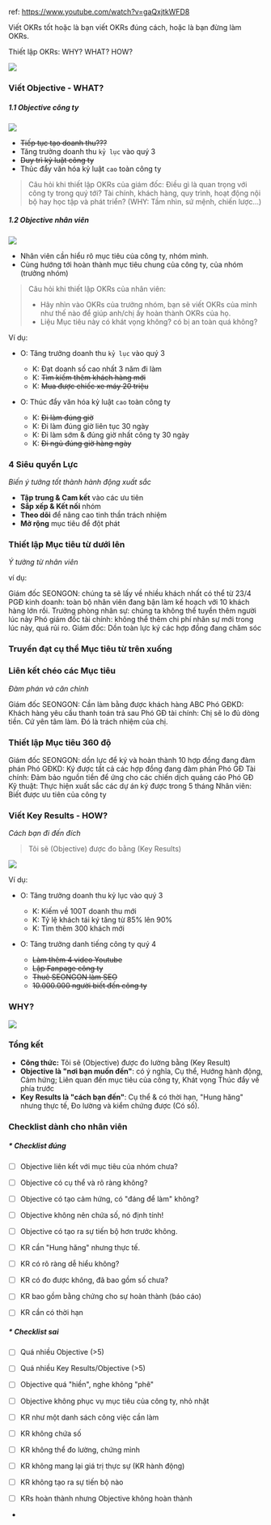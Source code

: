 ref: https://www.youtube.com/watch?v=gaQxjtkWFD8

Viết OKRs tốt hoặc là bạn viết OKRs đúng cách, hoặc là bạn đừng làm OKRs.

Thiết lập OKRs: WHY? WHAT? HOW?

![](attachments/Pasted%20image%2020220527112458.png)

### Viết Objective - WHAT?

##### 1.1 Objective công ty
![](attachments/Pasted%20image%2020220527114351.png)

- ~~Tiếp tục tạo doanh thu???~~
- Tăng trưởng doanh thu `kỷ lục` vào quý 3
- ~~Duy trì kỷ luật công ty~~
- Thủc đẩy văn hóa kỷ luật `cao` toàn công ty

> Câu hỏi khi thiết lập OKRs của giám đốc: Điều gì là quan trọng với công ty trong quý tới? Tài chính, khách hàng, quy trình, hoạt động nội bộ hay học tập và phát triển? (WHY: Tầm nhìn, sứ mệnh, chiến lược...)

##### 1.2 Objective nhân viên

![](attachments/Pasted%20image%2020220527114551.png)

- Nhân viên cần hiểu rõ mục tiêu của công ty, nhóm mình.
- Cùng hướng tới hoàn thành mục tiêu chung của công ty, của nhóm (trưởng nhóm)

> Câu hỏi khi thiết lập OKRs của nhân viên: 
> 	-  Hãy nhìn vào OKRs của trưởng nhóm, bạn sẽ viết OKRs của mình như thế nào để giúp anh/chị ấy hoàn thành OKRs của họ. 
> 	- Liệu Mục tiêu này có khát vọng không? có bị an toàn quá không?

Ví dụ:

- O: Tăng trưởng doanh thu `kỷ lục` vào quý 3
	- K: Đạt doanh số cao nhất 3 năm đi làm
	- K: ~~Tìm kiếm thêm khách hàng mới~~
	- K: ~~Mua được chiếc xe máy 20 triệu~~

- O: Thúc đẩy văn hóa kỷ luật `cao` toàn công ty
	- K: ~~Đi làm đúng giờ~~
	- K: Đi làm đúng giờ liên tục 30 ngày
	- K: Đi làm sớm & đúng giờ nhất công ty 30 ngày
	- K: ~~Đi ngủ đúng giờ hàng ngày~~


### 4 Siêu quyền Lực
_Biến ý tưởng tốt thành hành động xuất sắc_

- **Tập trung & Cam kết** vào các ưu tiên
- **Sắp xếp & Kết nối** nhóm
- **Theo dõi** để nâng cao tinh thần trách nhiệm
- **Mở rộng** mục tiêu để đột phát

### Thiết lập Mục tiêu từ dưới lên
_Ý tưởng từ nhân viên_

ví dụ:

Giám đốc SEONGON: chúng ta sẽ lấy về nhiều khách nhất có thể từ 23/4
PGĐ kinh doanh: toàn bộ nhân viên đang bận làm kế hoạch với 10 khách hàng lớn rồi.
Trưởng phòng nhân sự: chúng ta không thể tuyển thêm người lúc này
Phó giám đốc tài chính: không thể thêm chi phí nhân sự mới trong lúc này, quá rủi ro.
Giám đốc: Dồn toàn lực ký các hợp đồng đang chăm sóc

### Truyền đạt cụ thể Mục tiêu từ trên xuống

### Liên kết chéo các Mục tiêu
_Đàm phán và căn chỉnh_

Giám đốc SEONGON: Cần làm bằng được khách hàng ABC
Phó GĐKD: Khách hàng yêu cầu thanh toán trả sau
Phó GĐ tài chính: Chị sẽ lo đủ dòng tiền. Cứ yên tâm làm. Đó là trách nhiệm của chị.

### Thiết lập Mục tiêu 360 độ
Giám đốc SEONGON: dồn lực để ký và hoàn thành 10 hợp đồng đang đàm phán
Phó GĐKD: Ký được tất cả các hợp đồng đang đàm phán
Phó GĐ Tài chính: Đảm bảo nguồn tiền để ứng cho các chiến dịch quảng cáo
Phó GĐ Kỹ thuật: Thực hiện xuất sắc các dự án ký được trong 5 tháng
Nhân viên: Biết được ưu tiên của công ty


### Viết Key Results - HOW?
_Cách bạn đi đến đích_

> Tôi sẽ (Objective) được đo bằng (Key Results)

![](attachments/Pasted%20image%2020220527123417.png)

Ví dụ:

- O: Tăng trưởng doanh thu kỷ lục vào quý 3
	- K: Kiếm về 100T doanh thu mới
	- K: Tỷ lệ khách tái ký tăng từ 85% lên 90%
	- K: Tìm thêm 300 khách mới

- O: Tăng trưởng danh tiếng công ty quý 4
	- ~~Làm thêm 4 video Youtube~~
	- ~~Lập Fanpage công ty~~
	- ~~Thuê SEONGON làm SEO~~
	- ~~10.000.000 người biết đến công ty~~


### WHY?

![](attachments/Pasted%20image%2020220527125210.png)


### Tổng kết

- **Công thức:** Tôi sẽ (Objective) được đo lường bằng (Key Result)
- **Objective là "nơi bạn muốn đến"**: có ý nghĩa, Cụ thể, Hướng hành động, Cảm hứng; Liên quan đến mục tiêu của công ty, Khát vọng Thúc đẩy về phía trước
- **Key Results là "cách bạn đến"**: Cụ thể & có thời hạn, "Hung hăng" nhưng thực tế, Đo lường và kiểm chứng được (Có số).

### Checklist dành cho nhân viên

##### * Checklist đúng
- [ ] Objective liên kết với mục tiêu của nhóm chưa?
- [ ] Objective có cụ thể và rõ ràng không?
- [ ] Objective có tạo cảm hứng, có "đáng để làm" không?
- [ ] Objective không nên chứa số, nó định tính!
- [ ] Objective có tạo ra sự tiến bộ hơn trước không.

- [ ] KR cần "Hung hăng" nhưng thực tế.
- [ ] KR có rõ ràng dễ hiểu không?
- [ ] KR có đo được không, đã bao gồm số chưa?
- [ ] KR bao gồm bằng chứng cho sự hoàn thành (báo cáo)
- [ ] KR cần có thời hạn

##### * Checklist sai

- [ ] Quá nhiều Objective (>5)
- [ ] Quá nhiều Key Results/Objective (>5)
- [ ] Objective quá "hiền", nghe không "phê"
- [ ] Objective không phục vụ mục tiêu của công ty, nhỏ nhặt
- [ ] KR như một danh sách công việc cần làm
- [ ] KR không chứa số
- [ ] KR không thể đo lường, chứng mình
- [ ] KR không mang lại giá trị thực sự (KR hành động)
- [ ] KR không tạo ra sự tiến bộ nào
- [ ] KRs hoàn thành nhưng Objective không hoàn thành



- 
